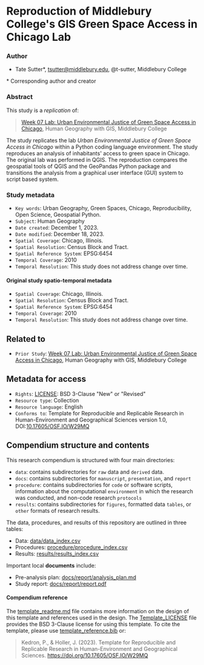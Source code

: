 # Reproduction of Middlebury College's GIS Green Space Access in Chicago Lab

### Author

- Tate Sutter\*, tsutter@middlebury.edu, @t-sutter, Middlebury College

\* Corresponding author and creator

### Abstract

This study is a *replication* of:

> [Week 07 Lab: Urban Environmental Justice of Green Space Access in Chicago](https://github.com/t-sutter/RPr-Chicago-Greenspaces/blob/main/docs/report/originalStudy.pdf), Human Geography with GIS, Middlebury College

The study replicates the lab *Urban Environmental Justice of Green Space Access in Chicago* within a Python coding language environment. The study reproduces an analysis of inhabitants' access to green space in Chicago. The original lab was performed in QGIS. The reproduction compares the geospatial tools of QGIS and the GeoPandas Python package and transitions the analysis from a graphical user interface (GUI) system to script based system. 

### Study metadata

- `Key words`: Urban Geography, Green Spaces, Chicago, Reproducibility, Open Science, Geospatial Python.
- `Subject`: Human Geography
- `Date created`: December 1, 2023. 
- `Date modified`: December 18, 2023.
- `Spatial Coverage`: Chicago, Illinois.
- `Spatial Resolution`: Census Block and Tract.
- `Spatial Reference System`: EPSG:6454
- `Temporal Coverage`: 2010
- `Temporal Resolution`: This study does not address change over time. 

#### Original study spatio-temporal metadata

- `Spatial Coverage`: Chicago, Illinois.
- `Spatial Resolution`: Census Block and Tract.
- `Spatial Reference System`: EPSG:6454
- `Temporal Coverage`: 2010
- `Temporal Resolution`: This study does not address change over time. 

## Related to

- `Prior Study`: [Week 07 Lab: Urban Environmental Justice of Green Space Access in Chicago](https://github.com/t-sutter/RPr-Chicago-Greenspaces/blob/main/docs/report/originalStudy.pdf), Human Geography with GIS, Middlebury College

## Metadata for access

- `Rights`: [LICENSE](LICENSE): BSD 3-Clause "New" or "Revised"
- `Resource type`: Collection
- `Resource language`: English
- `Conforms to`: Template for Reproducible and Replicable Research in Human-Environment and Geographical Sciences version 1.0, DOI:[10.17605/OSF.IO/W29MQ](https://doi.org/10.17605/OSF.IO/W29MQ)

## Compendium structure and contents

This research compendium is structured with four main directories:

- `data`: contains subdirectories for `raw` data and `derived` data.
- `docs`: contains subdirectories for `manuscript`, `presentation`, and `report`
- `procedure`: contains subdirectories for `code` or software scripts, information about the computational `environment` in which the research was conducted, and non-code research `protocols`
- `results`: contains subdirectories for `figures`, formatted data `tables`, or `other` formats of research results.

The data, procedures, and results of this repository are outlined in three tables:
- Data: [data/data_index.csv](data/data_index.csv)
- Procedures: [procedure/procedure_index.csv](procedure/procedure_index.csv)
- Results: [results/results_index.csv](results/results_index.csv)

Important local **documents** include:
- Pre-analysis plan: [docs/report/analysis_plan.md]([docs/report/preanalysis.pdf](https://github.com/t-sutter/RPr-Chicago-Greenspaces/blob/main/docs/report/analysis_plan.md))
- Study report: [docs/report/report.pdf](docs/report/report.pdf)

#### Compendium reference

The [template_readme.md](template_readme.md) file contains more information on the design of this template and references used in the design.
The [Template_LICENSE](Template_LICENSE) file provides the BSD 3-Clause license for using this template.
To cite the template, please use [template_reference.bib](template_reference.bib) or:
> Kedron, P., & Holler, J. (2023). Template for Reproducible and Replicable Research in Human-Environment and Geographical Sciences. https://doi.org/10.17605/OSF.IO/W29MQ
